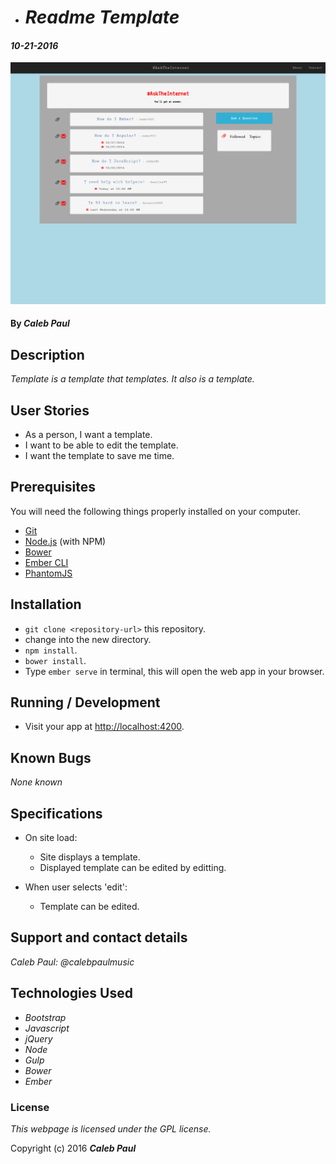 * # _Readme Template_

#### _10-21-2016_
![project screenshot](/resources/img/screenshot.png)
#### By _**Caleb Paul**_

## Description

_Template is a template that templates._
_It also is a template._

## User Stories
* As a person, I want a template.
* I want to be able to edit the template.
* I want the template to save me time.

## Prerequisites

You will need the following things properly installed on your computer.

* [Git](http://git-scm.com/)
* [Node.js](http://nodejs.org/) (with NPM)
* [Bower](http://bower.io/)
* [Ember CLI](http://www.ember-cli.com/)
* [PhantomJS](http://phantomjs.org/)

## Installation

* `git clone <repository-url>` this repository.
* change into the new directory.
* `npm install`.
* `bower install`.
* Type `ember serve` in terminal, this will open the web app in your browser.

## Running / Development

* Visit your app at [http://localhost:4200](http://localhost:4200).

## Known Bugs

_None known_

## Specifications
* On site load:
    - Site displays a template.
    - Displayed template can be edited by editting.

* When user selects 'edit':
    - Template can be edited.


## Support and contact details

_Caleb Paul: @calebpaulmusic_


## Technologies Used

* _Bootstrap_
* _Javascript_
* _jQuery_
* _Node_
* _Gulp_
* _Bower_
* _Ember_

### License
*This webpage is licensed under the GPL license.*

Copyright (c) 2016 **_Caleb Paul_**

